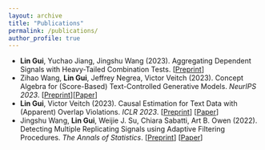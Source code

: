 ```yaml
---
layout: archive
title: "Publications"
permalink: /publications/
author_profile: true
---
```


<!-- ### Publications -->

- **Lin Gui**, Yuchao Jiang, Jingshu Wang (2023). Aggregating Dependent Signals with Heavy-Tailed Combination Tests. [[Preprint](https://arxiv.org/abs/2310.20460)]
- Zihao Wang, **Lin Gui**, Jeffrey Negrea, Victor Veitch (2023). Concept Algebra for (Score-Based) Text-Controlled
Generative Models. *NeurIPS 2023*. [[Preprint](https://arxiv.org/abs/2302.03693)][[Paper](https://openreview.net/forum?id=SGlrCuwdsB)]
- **Lin Gui**, Victor Veitch (2023). Causal Estimation for Text Data with (Apparent) Overlap Violations. *ICLR 2023*. [[Preprint](https://arxiv.org/abs/2210.00079)] [[Paper](https://openreview.net/pdf?id=Ha2MnQM9Ph)]
- Jingshu Wang, **Lin Gui**, Weijie J. Su, Chiara Sabatti, Art B. Owen (2022). Detecting Multiple Replicating Signals using Adaptive Filtering Procedures. *The Annals of Statistics*. [[Preprint](https://arxiv.org/abs/1610.03330)] [[Paper](https://projecteuclid.org/journals/annals-of-statistics/volume-50/issue-4/Detecting-multiple-replicating-signals-using-adaptive-filtering-procedures/10.1214/21-AOS2139.short)]

